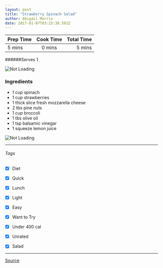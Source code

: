 ```yaml
---
layout: post
title: "Strawberry Spinach Salad"
author: Abigail Morris
date: 2017-01-07T03:23:38.591Z
---
```


| Prep Time  | Cook Time    | Total Time  |
| ---------- |:------------:| -----------:|
| 5 mins    | 0 mins      | 5 mins     |


######Serves 1

![Not Loading](http://i.imgur.com/cZg4jKbl.png)

### Ingredients

* 1 cup spinach
* 1 cup strawberries
* 1 thick slice fresh mozzarella cheese
* 2 tbs pine nuts
* 1 cup broccoli
* 1 tbs olive oil
* 1 tsp balsamic vinegar
* 1 squeeze lemon juice

![Not Loading](http://i.imgur.com/91LtPBEl.png)

---

###### Tags
- [x] Diet
- [x] Quick
- [x] Lunch
- [x] Light
- [x] Easy
- [x] Want to Try
- [x] Under 400 cal
- [x] Unrated
- [x] Salad


---

[Source](http://greatist.com/health/35-quick-and-healthy-low-calorie-lunches)


